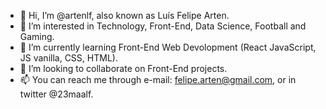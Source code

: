 - 👋 Hi, I’m @artenlf, also known as Luís Felipe Arten.
- 👀 I’m interested in Technology, Front-End, Data Science, Football and Gaming.
- 🌱 I’m currently learning Front-End Web Devolopment (React JavaScript, JS vanilla, CSS, HTML).
- 💞️ I’m looking to collaborate on Front-End projects.
- 📫 You can reach me through e-mail: felipe.arten@gmail.com, or in twitter @23maalf.

<!---
artenlf/artenlf is a ✨ special ✨ repository because its `README.md` (this file) appears on your GitHub profile.
You can click the Preview link to take a look at your changes.
--->

